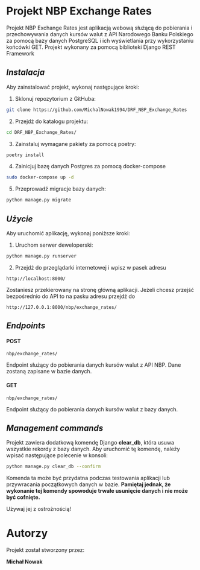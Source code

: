 # Projekt NBP Exchange Rates
Projekt NBP Exchange Rates jest aplikacją webową służącą do pobierania i 
przechowywania danych kursów walut z API Narodowego Banku Polskiego za pomocą bazy 
danych PostgreSQL i ich wyświetlania przy wykorzystaniu końcówki GET.
Projekt wykonany za pomocą biblioteki Django REST Framework


## ***Instalacja***

Aby zainstalować projekt, wykonaj następujące kroki:

1. Sklonuj repozytorium z GitHuba:
```bash
git clone https://github.com/MichalNowak1994/DRF_NBP_Exchange_Rates
```
2. Przejdź do katalogu projektu:
```bash
cd DRF_NBP_Exchange_Rates/
```
3. Zainstaluj wymagane pakiety za pomocą poetry:
```bash
poetry install
```
4. Zainicjuj bazę danych Postgres za pomocą docker-compose
```bash
sudo docker-compose up -d
```
5. Przeprowadź migracje bazy danych:
```bash
python manage.py migrate
```

## ***Użycie***
Aby uruchomić aplikację, wykonaj poniższe kroki:

1. Uruchom serwer deweloperski:
```bash
python manage.py runserver
```
2. Przejdź do przeglądarki internetowej i wpisz w pasek adresu
```
http://localhost:8000/ 
```
Zostaniesz przekierowany na stronę główną aplikacji.
Jeżeli chcesz przejść bezpośrednio do API to na pasku adresu przejdź do 
```
http://127.0.0.1:8000/nbp/exchange_rates/
```
## ***Endpoints***
#### POST 
```
nbp/exchange_rates/
```
Endpoint służący do pobierania danych kursów walut z API NBP. Dane zostaną zapisane w bazie danych.

#### GET
```
nbp/exchange_rates/
```
Endpoint służący do pobierania danych kursów walut z bazy danych.

## ***Management commands***
Projekt zawiera dodatkową komendę Django **clear_db**, która usuwa wszystkie rekordy z 
bazy danych. Aby uruchomić tę komendę, należy wpisać następujące polecenie w konsoli:

```bash
python manage.py clear_db --confirm
```
Komenda ta może być przydatna podczas testowania aplikacji lub przywracania 
początkowych danych w bazie. **Pamiętaj jednak, że wykonanie tej komendy spowoduje 
trwałe usunięcie danych i nie może być cofnięte.** 

Używaj jej z ostrożnością!


# Autorzy
Projekt został stworzony przez:

**Michał Nowak**